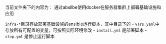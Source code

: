 
当前文件夹下的内容为： 通过absilbe使用docker在服务器集群上部署基础设施和应用

`infra-*`目录存放部署基础设施的ansible运行脚本，其中目录下的
    - `vars.yaml`中存放所有可配置的变量，可按照实际环境修改
    - `install.yml` 是部署脚本
    - `stop.yml` 是停止运行脚本

